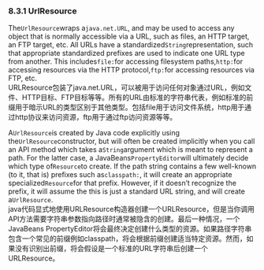 ### 8.3.1 UrlResource

The`UrlResource`wraps a`java.net.URL`, and may be used to access any object that is normally accessible via a URL, such as files, an HTTP target, an FTP target, etc. All URLs have a standardized`String`representation, such that appropriate standardized prefixes are used to indicate one URL type from another. This includes`file:`for accessing filesystem paths,`http:`for accessing resources via the HTTP protocol,`ftp:`for accessing resources via FTP, etc.  
URLResource包装了java.net.URL，可以被用于访问任何对象通过URL，例如文件、HTTP目标、FTP目标等等。所有的URL由标准的字符串代表，例如标准的前缀用于暗示URL的类型区别于其他类型。包括file用于访问文件系统，http用于通过http协议来访问资源，ftp用于通过ftp访问资源等等。

A`UrlResource`is created by Java code explicitly using the`UrlResource`constructor, but will often be created implicitly when you call an API method which takes a`String`argument which is meant to represent a path. For the latter case, a JavaBeans`PropertyEditor`will ultimately decide which type of`Resource`to create. If the path string contains a few well-known \(to it, that is\) prefixes such as`classpath:`, it will create an appropriate specialized`Resource`for that prefix. However, if it doesn’t recognize the prefix, it will assume the this is just a standard URL string, and will create a`UrlResource`.  
java代码显式地使用URLResource构造器创建一个URLResource，但是当你调用API方法需要字符串参数指向路径时通常被隐含的创建。最后一种情况，一个JavaBeans PropertyEditor将会最终决定创建什么类型的资源。如果路径字符串包含一个常见的前缀例如classpath，将会根据前缀创建适当特定资源。然而，如果没有识别出前缀，将会假设是一个标准的URL字符串后创建一个URLResource。

